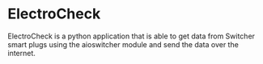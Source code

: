# ElectroCheck
ElectroCheck is a python application that is able to get data from Switcher smart plugs using the aioswitcher module and send the data over the internet.
